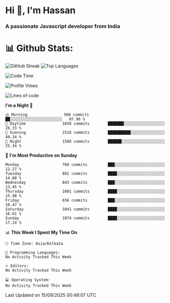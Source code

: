 # Hi 👋, I'm Hassan
### A passionate Javascript developer from India


# 📊 Github Stats:
![GitHub Streak](https://github-readme-streak-stats.herokuapp.com/?user=codeblooded47&theme=dracula&hide_border=false)
![Top Languages](https://github-readme-stats.vercel.app/api/top-langs/?username=codeblooded47&layout=compact&theme=dracula)



<!--START_SECTION:waka-->
![Code Time](http://img.shields.io/badge/Code%20Time-883%20hrs%201%20min-blue)

![Profile Views](http://img.shields.io/badge/Profile%20Views-0-blue)

![Lines of code](https://img.shields.io/badge/From%20Hello%20World%20I%27ve%20Written-24.3%20million%20lines%20of%20code-blue)

**I'm a Night 🦉** 

```text
🌞 Morning                500 commits         ██░░░░░░░░░░░░░░░░░░░░░░░   07.98 % 
🌆 Daytime                1650 commits        ███████░░░░░░░░░░░░░░░░░░   26.33 % 
🌃 Evening                2528 commits        ██████████░░░░░░░░░░░░░░░   40.34 % 
🌙 Night                  1588 commits        ██████░░░░░░░░░░░░░░░░░░░   25.34 % 
```
📅 **I'm Most Productive on Sunday** 

```text
Monday                   769 commits         ███░░░░░░░░░░░░░░░░░░░░░░   12.27 % 
Tuesday                  882 commits         ████░░░░░░░░░░░░░░░░░░░░░   14.08 % 
Wednesday                843 commits         ███░░░░░░░░░░░░░░░░░░░░░░   13.45 % 
Thursday                 1001 commits        ████░░░░░░░░░░░░░░░░░░░░░   15.98 % 
Friday                   656 commits         ███░░░░░░░░░░░░░░░░░░░░░░   10.47 % 
Saturday                 1041 commits        ████░░░░░░░░░░░░░░░░░░░░░   16.61 % 
Sunday                   1074 commits        ████░░░░░░░░░░░░░░░░░░░░░   17.14 % 
```


📊 **This Week I Spent My Time On** 

```text
🕑︎ Time Zone: Asia/Kolkata

💬 Programming Languages: 
No Activity Tracked This Week

🔥 Editors: 
No Activity Tracked This Week

💻 Operating System: 
No Activity Tracked This Week
```


 Last Updated on 15/09/2025 00:48:07 UTC
<!--END_SECTION:waka-->

